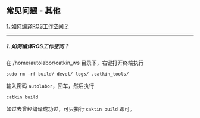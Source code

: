 ## 常见问题 - 其他

<a href="/usedoc/navigationKit2/common/q_a/doc4#nav2">1. 如何编译ROS工作空间？</a>

***

<h5 id="1">1. 如何编译ROS工作空间？</h5>

在 /home/autolabor/catkin_ws 目录下，右键打开终端执行

`sudo rm -rf build/ devel/ logs/ .catkin_tools/`

输入密码 `autolabor`，回车，然后执行

`catkin build`

如过去曾经编译成功过，可只执行 `caktin build` 即可。




